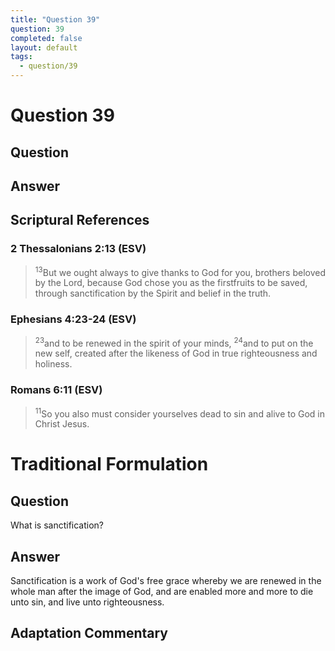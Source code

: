 ```yaml
---
title: "Question 39"
question: 39
completed: false
layout: default
tags:
  - question/39
---
```

# Question 39

## Question


## Answer


## Scriptural References
### 2 Thessalonians 2:13 (ESV)
> <sup>13</sup>But we ought always to give thanks to God for you, brothers beloved by the Lord, because God chose you as the firstfruits to be saved, through sanctification by the Spirit and belief in the truth.

### Ephesians 4:23-24 (ESV)
> <sup>23</sup>and to be renewed in the spirit of your minds,
> <sup>24</sup>and to put on the new self, created after the likeness of God in true righteousness and holiness.

### Romans 6:11 (ESV)
> <sup>11</sup>So you also must consider yourselves dead to sin and alive to God in Christ Jesus.

# Traditional Formulation
## Question
What is sanctification?

## Answer
Sanctification is a work of God's free grace whereby we are renewed in the whole man after the image of God, and are enabled more and more to die unto sin, and live unto righteousness.

## Adaptation Commentary
